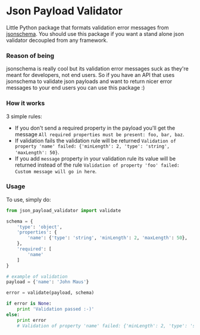 # Json Payload Validator

Little Python package that formats validation error messages from [jsonschema](https://pypi.python.org/pypi/jsonschema).
You should use this package if you want a stand alone json validator decoupled from any framework.

### Reason of being

jsonschema is really cool but its validation error messages suck as they're meant for developers, not end users.
So if you have an API that uses jsonschema to validate json payloads and want to return nicer error messages to your
end users you can use this package :)

### How it works

3 simple rules:

* If you don't send a required property in the payload you'll get the message `All required properties must be present: foo, bar, baz`.
* If validation fails the validation rule will be returned `Validation of property 'name' failed: {'minLength': 2, 'type': 'string', 'maxLength': 50}`.
* If you add `message` property in your validation rule its value will be returned instead of the rule `Validation of property 'foo' failed: Custom message will go in here`.

### Usage

To use, simply do:

```python
from json_payload_validator import validate

schema = {
    'type': 'object',
    'properties': {
        'name': {'type': 'string', 'minLength': 2, 'maxLength': 50},
    },
    'required': [
        'name'
    ]
}

# example of validation
payload = {'name': 'John Maus'}

error = validate(payload, schema)

if error is None:
    print 'Validation passed :-)'
else:
    print error 
    # Validation of property 'name' failed: {'minLength': 2, 'type': 'string', 'maxLength': 50}
```

